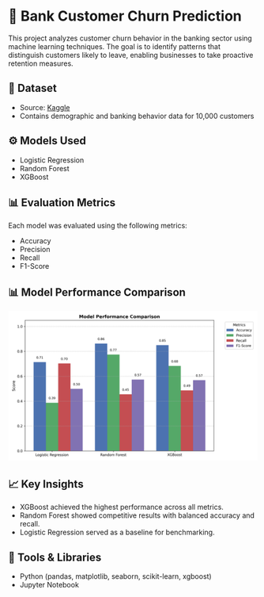 # 💼 Bank Customer Churn Prediction

This project analyzes customer churn behavior in the banking sector using machine learning techniques. The goal is to identify patterns that distinguish customers likely to leave, enabling businesses to take proactive retention measures.

## 🧪 Dataset

- Source: [Kaggle](https://www.kaggle.com/datasets/shubhendra7/customer-churn-prediction)
- Contains demographic and banking behavior data for 10,000 customers

## ⚙️ Models Used

- Logistic Regression
- Random Forest
- XGBoost

## 📊 Evaluation Metrics

Each model was evaluated using the following metrics:
- Accuracy
- Precision
- Recall
- F1-Score

## 📊 Model Performance Comparison

![Model Performance](images/model_performance_comparison.png)

## 📈 Key Insights

- XGBoost achieved the highest performance across all metrics.
- Random Forest showed competitive results with balanced accuracy and recall.
- Logistic Regression served as a baseline for benchmarking.

## 🧠 Tools & Libraries

- Python (pandas, matplotlib, seaborn, scikit-learn, xgboost)
- Jupyter Notebook

